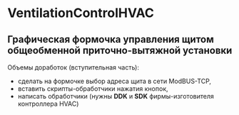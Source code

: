 # VentilationControlHVAC
Графическая формочка управления щитом общеобменной приточно-вытяжной установки
----
Объемы доработок (вступительная часть):
 - сделать на формочке выбор адреса щита в сети ModBUS-TCP,
 - вставить скрипты-обработчики нажатия кнопок,
 - написать обработчики (нужны **DDK** и **SDK** фирмы-изготовителя контроллера HVAC)
